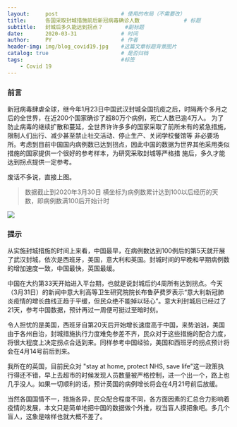 ```yaml
---
layout:     post   				    # 使用的布局（不需要改）
title:      各国采取封城措施前后新冠病毒确诊人数 				# 标题 
subtitle:   封城后多久能达到拐点？       #副标题
date:       2020-03-31 				# 时间
author:     PY 						# 作者
header-img: img/blog_covid19.jpg 	#这篇文章标题背景图片
catalog: true 						# 是否归档
tags:								#标签
    - Covid 19
---
```



### 前言

新冠病毒肆虐全球，继今年1月23日中国武汉封城全国抗疫之后，时隔两个多月之后的全世界，在近200个国家确诊了超80万个病例，死亡人数已逾4万人。
为了防止病毒的继续扩散和蔓延，全世界许许多多的国家采取了前所未有的紧急措施，限制人们出行、减少甚至禁止社交活动、停止生产、关闭学校餐馆等
非必要场所。考虑到目前中国国内病例数已达到拐点，因此中国的数据为世界其他采用类似措施的国家提供一个很好的参考样本，为研究采取封城等严格措
施后，多久才能达到拐点提供一定参考。

废话不多说，直接上图。
>数据截止到2020年3月30日
>横坐标为病例数累计达到100以后经历的天数，即病例数满100后开始计时

![](https://s1.ax1x.com/2020/04/02/GGCxOg.jpg)
### 提示

从实施封城措施的时间上来看，中国最早，在病例数达到100例后的第5天就开展了武汉封城，依次是西班牙，美国，意大利和英国。封城时间的早晚和早期病例数的增加速度一致，中国最快，英国最缓。

中国在大约第33天开始进入平台期，也就是说封城后约4周所有达到拐点。今天（3月31日）的新闻中意大利高等卫生研究院院长布鲁萨费罗表示“意大利新冠肺炎疫情的增长曲线正趋于平缓，但民众绝不能掉以轻心”。意大利封城后已经过了21天，参考中国数据，预计再过一周便可挺过至暗时刻。

令人担忧的是美国，西班牙自第20天后开始增长速度高于中国，来势汹汹，美国由于各州自治，封城措施执行力度难免参差不齐，民众对于这些措施的配合力度，将很大程度上决定拐点合适到来。同样参考中国经验，美国和西班牙的拐点预计将会在4月14号前后到来。

我所在的英国，目前民众对 "stay at home, protect NHS, save life"这一政策执行得还不错，早上去超市的时候发现人员数量被严格控制，进一个出一个，路上也几乎没人。如果一切顺利的话，预计英国的病例增长将会在4月21号前后放缓。

当然各国国情不一，措施各异，民众配合程度不同，各方面因素的汇总合力影响着疫情的发展，本文只是简单地把中国的数据做个外推，权当盲人摸把象吧。多几个盲人，这象是啥样也就大概不差了。 
